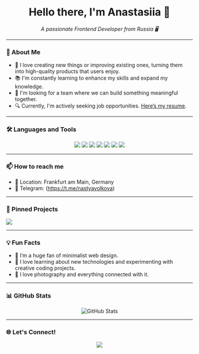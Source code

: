 <h1 align="center">Hello there, I'm Anastasiia 👋</h1>

<p align="center">
  <i>A passionate Frontend Developer from Russia 🖥️</i>
</p>

---

### 💼 About Me
- 🌟 I love creating new things or improving existing ones, turning them into high-quality products that users enjoy.
- 📚 I'm constantly learning to enhance my skills and expand my knowledge.
- 🤝 I'm looking for a team where we can build something meaningful together.
- 🔍 Currently, I'm actively seeking job opportunities. [Here’s my resume](https://www.linkedin.com/in/anastasiia-volkova-110559297/).

---

### 🛠️ Languages and Tools
<p align="center">
  <img src="https://img.shields.io/badge/HTML5-E34F26?style=for-the-badge&logo=html5&logoColor=white" />
  <img src="https://img.shields.io/badge/CSS3-1572B6?style=for-the-badge&logo=css3&logoColor=white" />
  <img src="https://img.shields.io/badge/JavaScript-F7DF1E?style=for-the-badge&logo=javascript&logoColor=black" />
  <img src="https://img.shields.io/badge/TypeScript-3178C6?style=for-the-badge&logo=typescript&logoColor=white" />
  <img src="https://img.shields.io/badge/React-61DAFB?style=for-the-badge&logo=react&logoColor=black" />
  <img src="https://img.shields.io/badge/Redux-764ABC?style=for-the-badge&logo=redux&logoColor=white" />
  <img src="https://img.shields.io/badge/Git-F05032?style=for-the-badge&logo=git&logoColor=white" />
</p>

---

### 📫 How to reach me
- 📍 Location: Frankfurt am Main, Germany
- 💬 Telegram: (https://t.me/nastyavolkova)

---

### 📌 Pinned Projects
<a href="https://github.com/WorkPetrovaDaria/mebel.co">
  <img align="center" src="https://nais2sian.github.io/stellar-burgers/" />
</a>

---

### 💡 Fun Facts
- 🎨 I’m a huge fan of minimalist web design.
- 🚀 I love learning about new technologies and experimenting with creative coding projects.
- 📸 I love photography and everything connected with it.

---

### 📊 GitHub Stats
<p align="center">
  <img src="https://github-readme-stats.vercel.app/api?username=nais2sian&show_icons=true&theme=radical" alt="GitHub Stats" />
</p>

---

### 🌐 Let's Connect!
<p align="center">
  <a href="https://www.linkedin.com/in/anastasiia-volkova-110559297/" target="_blank">
    <img src="https://img.shields.io/badge/LinkedIn-0077B5?style=for-the-badge&logo=linkedin&logoColor=white" />
  </a>
</p>

